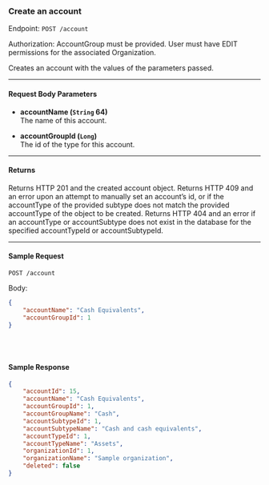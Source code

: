 ### Create an account
Endpoint: `POST /account`

Authorization: AccountGroup must be provided. User must have EDIT permissions for the associated Organization.

Creates an account with the values of the parameters passed.
___
#### Request Body Parameters
- **accountName (`String` 64)**<br/>
The name of this account.

- **accountGroupId (`Long`)**<br/>
The id of the type for this account.

___

#### Returns
Returns HTTP 201 and the created account object. Returns HTTP 409 and an error upon an attempt to manually set an account’s id, or if the accountType of the provided subtype does not match the provided accountType of the object to be created. Returns HTTP 404 and an error if an accountType or accountSubtype does not exist in the database for the specified accountTypeId or accountSubtypeId.
___
#### Sample Request
`POST /account`

Body:
```json
{
    "accountName": "Cash Equivalents",
    "accountGroupId": 1
}
```
<br/>
<br/>

#### Sample Response
```json
{
    "accountId": 15,
    "accountName": "Cash Equivalents",
    "accountGroupId": 1,
    "accountGroupName": "Cash",
    "accountSubtypeId": 1,
    "accountSubtypeName": "Cash and cash equivalents",
    "accountTypeId": 1,
    "accountTypeName": "Assets",
    "organizationId": 1,
    "organizationName": "Sample organization",
    "deleted": false
}
```